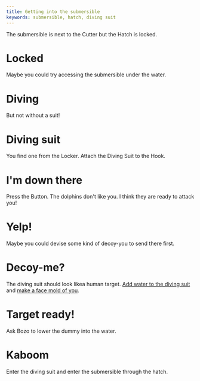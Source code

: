 ```yaml
---
title: Getting into the submersible
keywords: submersible, hatch, diving suit
---
```


The submersible is next to the Cutter but the Hatch is locked.

# Locked
Maybe you could try accessing the submersible under the water.

# Diving
But not without a suit!

# Diving suit
You find one from the Locker. Attach the Diving Suit to the Hook.

# I'm down there
Press the Button. The dolphins don't like you. I think they are ready to attack you!

# Yelp!
Maybe you could devise some kind of decoy-you to send there first.

# Decoy-me?
The diving suit should look likea human target. [Add water to the diving suit](012-water.md) and [make a face mold of you](013-mold.md).

# Target ready!
Ask Bozo to lower the dummy into the water.

# Kaboom
Enter the diving suit and enter the submersible through the hatch.
